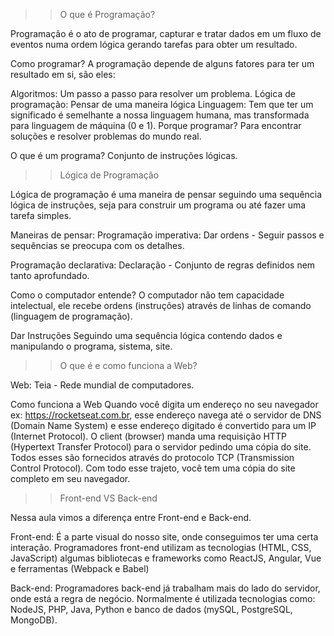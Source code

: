 >>O que é Programação?

Programação é o ato de programar, capturar e tratar dados em um fluxo de eventos numa ordem lógica gerando tarefas para obter um resultado.

Como programar?
A programação depende de alguns fatores para ter um resultado em si, são eles:

Algoritmos: Um passo a passo para resolver um problema.
Lógica de programação: Pensar de uma maneira lógica
Linguagem: Tem que ter um significado é semelhante a nossa linguagem humana, mas transformada para linguagem de máquina (0 e 1).
Porque programar?
Para encontrar soluções e resolver problemas do mundo real.

O que é um programa?
Conjunto de instruções lógicas.

>>Lógica de Programação

Lógica de programação é uma maneira de pensar seguindo uma sequência lógica de instruções, seja para construir um programa ou até fazer uma tarefa simples.

Maneiras de pensar:
Programação imperativa:
Dar ordens - Seguir passos e sequências se preocupa com os detalhes.

Programação declarativa:
Declaração - Conjunto de regras definidos nem tanto aprofundado.

Como o computador entende?
O computador não tem capacidade intelectual, ele recebe ordens (instruções) através de linhas de comando (linguagem de programação).

Dar Instruções
Seguindo uma sequência lógica contendo dados e manipulando o programa, sistema, site.

>> O que é e como funciona a Web?

Web: Teia - Rede mundial de computadores.

Como funciona a Web
Quando você digita um endereço no seu navegador ex: https://rocketseat.com.br, esse endereço navega até o servidor de DNS (Domain Name System) e esse endereço digitado é convertido para um IP (Internet Protocol). O client (browser) manda uma requisição HTTP (Hypertext Transfer Protocol) para o servidor pedindo uma cópia do site. Todos esses são fornecidos através do protocolo TCP (Transmission Control Protocol). Com todo esse trajeto, você tem uma cópia do site completo em seu navegador.

>>Front-end VS Back-end

Nessa aula vimos a diferença entre Front-end e Back-end.

Front-end:
É a parte visual do nosso site, onde conseguimos ter uma certa interação. Programadores front-end utilizam as tecnologias (HTML, CSS, JavaScript) algumas bibliotecas e frameworks como ReactJS, Angular, Vue e ferramentas (Webpack e Babel)

Back-end:
Programadores back-end já trabalham mais do lado do servidor, onde está a regra de negócio. Normalmente é utilizada tecnologias como: NodeJS, PHP, Java, Python e banco de dados (mySQL, PostgreSQL, MongoDB).
